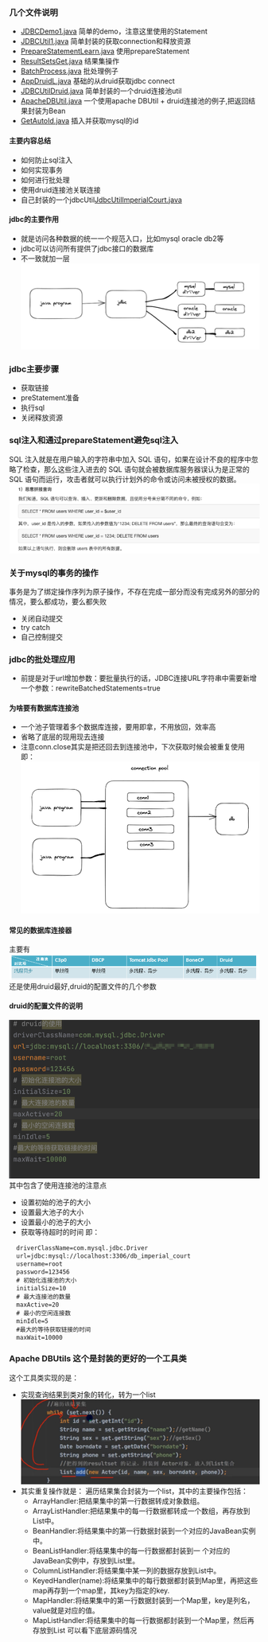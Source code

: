 ### 几个文件说明
- [JDBCDemo1.java](src%2Fmain%2Fjava%2Forg%2Fjdbc_basic%2FJDBCDemo1.java) 简单的demo，注意这里使用的Statement
- [JDBCUtil1.java](src%2Fmain%2Fjava%2Forg%2Fjdbc_basic%2FJDBCUtil1.java) 简单封装的获取connection和释放资源
- [PrepareStatementLearn.java](src%2Fmain%2Fjava%2Forg%2Fjdbc_basic%2FPrepareStatementLearn.java) 使用prepareStatement
- [ResultSetsGet.java](src%2Fmain%2Fjava%2Forg%2Fjdbc_basic%2FResultSetsGet.java) 结果集操作
- [BatchProcess.java](src%2Fmain%2Fjava%2Forg%2Fjdbc_basic%2FBatchProcess.java)  批处理例子
- [AppDruidL.java](src%2Fmain%2Fjava%2Forg%2Fjdbc_basic%2FAppDruidL.java) 基础的从druid获取jdbc connect
- [JDBCUtilDruid.java](src%2Fmain%2Fjava%2Forg%2Fjdbc_basic%2FJDBCUtilDruid.java) 简单封装的一个druid连接池util
- [ApacheDBUtil.java](src%2Fmain%2Fjava%2Forg%2Fjdbc_basic%2FApacheDBUtil.java) 一个使用apache DBUtil + druid连接池的例子,把返回结果封装为Bean
- [GetAutoId.java](src%2Fmain%2Fjava%2Forg%2Fjdbc_basic%2FGetAutoId.java) 插入并获取mysql的id 

#### 主要内容总结
- 如何防止sql注入
- 如何实现事务
- 如何进行批处理
- 使用druid连接池关联连接
- 自己封装的一个jdbcUtil[JdbcUtilImperialCourt.java](..%2Fmaven_learn%2Fsrc%2Fmain%2Fjava%2Fcom%2Fgetyou123%2Fimperial%2Fcourt%2Futil%2FJdbcUtilImperialCourt.java)



#### jdbc的主要作用
- 就是访问各种数据的统一一个规范入口，比如mysql oracle db2等
- jdbc可以访问所有提供了jdbc接口的数据库
- 不一致就加一层 ![](https://raw.githubusercontent.com/getyou123/git_pic_use/master/zz202301071136983.png)

### jdbc主要步骤
- 获取链接
- preStatement准备
- 执行sql
- 关闭释放资源

### sql注入和通过prepareStatement避免sql注入
SQL 注入就是在用户输入的字符串中加入 SQL 语句，如果在设计不良的程序中忽略了检查，那么这些注入进去的 SQL 语句就会被数据库服务器误认为是正常的 SQL 语句而运行，攻击者就可以执行计划外的命令或访问未被授权的数据。
![](https://raw.githubusercontent.com/getyou123/git_pic_use/master/zz202301072140923.png)

### 关于mysql的事务的操作
事务是为了绑定操作序列为原子操作，不存在完成一部分而没有完成另外的部分的情况，要么都成功，要么都失败
- 关闭自动提交
- try catch 
- 自己控制提交

### jdbc的批处理应用
- 前提是对于url增加参数：要批量执行的话，JDBC连接URL字符串中需要新增一个参数：rewriteBatchedStatements=true


#### 为啥要有数据库连接池
- 一个池子管理着多个数据库连接，要用即拿，不用放回，效率高
- 省略了底层的现用现去连接
- 注意conn.close其实是把还回去到连接池中，下次获取时候会被重复使用
  即：![](https://raw.githubusercontent.com/getyou123/git_pic_use/master/zz202301071139986.png)

#### 常见的数据库连接器
主要有
![](https://raw.githubusercontent.com/getyou123/git_pic_use/master/zz202301071114662.png)
还是使用druid最好,druid的配置文件的几个参数


#### druid的配置文件的说明
![](https://raw.githubusercontent.com/getyou123/git_pic_use/master/zz202301081956757.png)
 其中包含了使用连接池的注意点
- 设置初始的池子的大小
- 设置最大池子的大小
- 设置最小的池子的大小
- 获取等待超时的时间
即： 
```shell # druid的使用
  driverClassName=com.mysql.jdbc.Driver
  url=jdbc:mysql://localhost:3306/db_imperial_court
  username=root
  password=123456
  # 初始化连接池的大小
  initialSize=10
  # 最大连接池的数量
  maxActive=20
  # 最小的空闲连接数
  minIdle=5
  #最大的等待获取链接的时间
  maxWait=10000
```

### Apache DBUtils 这个是封装的更好的一个工具类
这个工具类实现的是：
- 实现查询结果到类对象的转化，转为一个list ![](https://raw.githubusercontent.com/getyou123/git_pic_use/master/zz202301090002627.png)
- 其实重复操作就是： 遍历结果集合封装为一个list，其中的主要操作包括：
  - ArrayHandler:把结果集中的第一行数据转成对象数组。
  - ArrayListHandler:把结果集中的每一行数据都转成一个数组，再存放到List中。
  - BeanHandler:将结果集中的第一行数据封装到一个对应的JavaBean实例中。
  - BeanListHandler:将结果集中的每一行数据都封装到一 个对应的JavaBean实例中，存放到List里。
  - ColumnListHandler:将结果集中某一列的数据存放到List中。
  - KeyedHandler(name):将结果集中的每行数据都封装到Map里，再把这些map再存到一个map里，其key为指定的key.
  - MapHandler:将结果集中的第一行数据封装到一个Map里，key是列名，value就是对应的值。
  - MapListHandler:将结果集中的每一行数据都封装到一个Map里，然后再存放到List
可以看下底层源码情况


